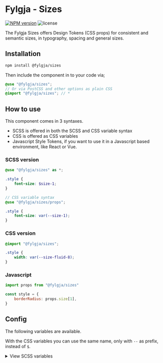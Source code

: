 # Fylgja - Sizes

[![NPM version](https://img.shields.io/npm/v/@fylgja/sizes)](https://www.npmjs.org/package/@fylgja/sizes)
![license](https://img.shields.io/github/license/fylgja/fylgja)

The Fylgja Sizes offers Design Tokens (CSS props) for consistent and semantic sizes,
in typography, spacing and general sizes.

## Installation

```bash
npm install @fylgja/sizes
```

Then include the component in to your code via;

```scss
@use "@fylgja/sizes";
// Or via PostCSS and other options as plain CSS
@import "@fylgja/sizes"; // *
```

## How to use

This component comes in 3 syntaxes.

- SCSS is offered in both the SCSS and CSS variable syntax
- CSS is offered as CSS variables
- Javascript Style Tokens,
  if you want to use it in a Javascript based environment, like React or Vue.

### SCSS version

```scss
@use "@fylgja/sizes" as *;

.style {
    font-size: $size-1;
}

// CSS variable syntax
@use "@fylgja/sizes/props";

.style {
    font-size: var(--size-1);
}
```

### CSS version

```css
@import "@fylgja/sizes";

.style {
    width: var(--size-fluid-8);
}
```

### Javascript

```js
import props from "@fylgja/sizes"

const style = {
    borderRadius: props.size[1],
}
```

## Config

The following variables are available.

With the CSS variables you can use the same name, only with `--` as prefix,
instead of `$`.

<details class="faq-panel"><summary>View SCSS variables</summary>

```scss
$size-1: 0.25rem;
$size-2: 0.5rem;
$size-3: 0.625rem;
$size-4: 0.75rem;
$size-5: 0.875rem;
$size-6: 1rem;
$size-7: 1.25rem;
$size-8: 1.5rem;
$size-9: 1.75rem;
$size-10: 2rem;
$size-11: 2.25rem;
$size-12: 2.5rem;
$size-13: 2.75rem;
$size-14: 3rem;
$size-15: 4rem;
$size-16: 5rem;
$size-17: 7.5rem;
$size-19: 10rem;
$size-20: 15rem;
$size-21: 20rem;
$size-22: 30rem;

// Container sizes / Media Query sizes
$size-xxs: 240px;
$size-xs: 420px;
$size-sm: 640px;
$size-md: 768px;
$size-lg: 1024px;
$size-xl: 1440px;
$size-xxl: 2200px;

// Fluid sizes
$size-fluid-1: clamp(0.875rem, 1vw, 1rem);
$size-fluid-2: clamp(1rem, 2vw, 1.5rem);
$size-fluid-3: clamp(1.5rem, 3vw, 2rem);
$size-fluid-4: clamp(2rem, 4vw, 3rem);
$size-fluid-5: clamp(4rem, 5vw, 5rem);
$size-fluid-6: clamp(5rem, 7vw, 7.5rem);
$size-fluid-7: clamp(7.5rem, 10vw, 10rem);
$size-fluid-8: clamp(10rem, 20vw, 15rem);
$size-fluid-9: clamp(15rem, 30vw, 20rem);
$size-fluid-10: clamp(20rem, 40vw, 30rem);

// Content & Heading sizes
$size-content-1: 25ch;
$size-content-2: 45ch;
$size-content-3: 65ch;

$size-heading-1: 22ch;
$size-heading-2: 28ch;
$size-heading-3: 36ch;
```

</details>

